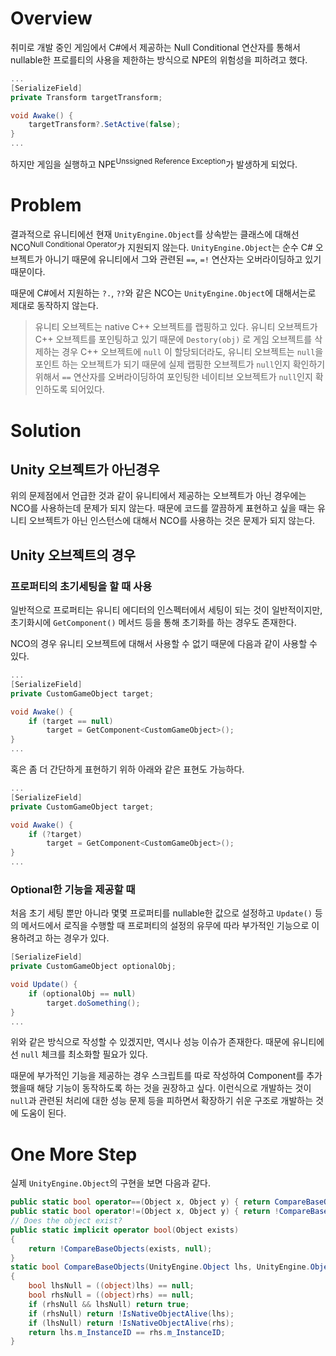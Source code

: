 # Overview
취미로 개발 중인 게임에서 C#에서 제공하는 Null Conditional 연산자를 통해서 nullable한 프로를티의 사용을 제한하는 방식으로 NPE의 위험성을 피하려고 했다.

```c#
...
[SerializeField]
private Transform targetTransform;

void Awake() {
	targetTransform?.SetActive(false);
}
...
```

하지만 게임을 실행하고 NPE<sup>Unssigned Reference Exception</sup>가 발생하게 되었다.

# Problem
결과적으로 유니티에선 현재 `UnityEngine.Object`를 상속받는 클래스에 대해선 NCO<sup>Null Conditional Operator</sup>가 지원되지 않는다. `UnityEngine.Object`는 순수 C# 오브젝트가 아니기 때문에 유니티에서 그와 관련된 `==`, `=!` 연산자는 오버라이딩하고 있기 때문이다.

때문에 C#에서 지원하는 `?.`, `??`와 같은 NCO는 `UnityEngine.Object`에 대해서는로 제대로 동작하지 않는다.

> 유니티 오브젝트는 native C++ 오브젝트를 랩핑하고 있다. 유니티 오브젝트가 C++ 오브젝트를 포인팅하고 있기 때문에 `Destory(obj)` 로 게임 오브젝트를 삭제하는 경우 C++ 오브젝트에 `null` 이 할당되더라도, 유니티 오브젝트는 `null`을 포인트 하는 오브젝트가 되기 때문에 실제 랩핑한 오브젝트가 `null`인지 확인하기 위해서 `==` 연산자를 오버라이딩하여 포인팅한 네이티브 오브젝트가 `null`인지 확인하도록 되어있다.

# Solution
## Unity 오브젝트가 아닌경우
위의 문제점에서 언급한 것과 같이 유니티에서 제공하는 오브젝트가 아닌 경우에는 NCO를 사용하는데 문제가 되지 않는다. 때문에 코드를 깔끔하게 표현하고 싶을 때는 유니티 오브젝트가 아닌 인스턴스에 대해서 NCO를 사용하는 것은 문제가 되지 않는다.

## Unity 오브젝트의 경우
### 프로퍼티의 초기세팅을 할 때 사용
일반적으로 프로퍼티는 유니티 에디터의 인스펙터에서 세팅이 되는 것이 일반적이지만, 초기화시에 `GetComponent()` 메서드 등을 통해 초기화를 하는 경우도 존재한다.

NCO의 경우 유니티 오브젝트에 대해서 사용할 수 없기 때문에 다음과 같이 사용할 수 있다.

```c#
...
[SerializeField]
private CustomGameObject target;

void Awake() {
	if (target == null)
		target = GetComponent<CustomGameObject>();
}
...
```

혹은 좀 더 간단하게 표현하기 위하 아래와 같은 표현도 가능하다.

```c#
...
[SerializeField]
private CustomGameObject target;

void Awake() {
	if (?target)
		target = GetComponent<CustomGameObject>();
}
...
```

### Optional한 기능을 제공할 때
처음 초기 세팅 뿐만 아니라 몇몇 프로퍼티를 nullable한 값으로 설정하고 `Update()` 등의 메서드에서 로직을 수행할 때 프로퍼티의 설정의 유무에 따라 부가적인 기능으로 이용하려고 하는 경우가 있다.

```c#
[SerializeField]
private CustomGameObject optionalObj;

void Update() {
	if (optionalObj == null)
		target.doSomething();
}
...
```

위와 같은 방식으로 작성할 수 있겠지만, 역시나 성능 이슈가 존재한다. 때문에 유니티에선 `null` 체크를 최소화할 필요가 있다.

때문에 부가적인 기능을 제공하는 경우 스크립트를 따로 작성하여 Component를 추가했을때 해당 기능이 동작하도록 하는 것을 권장하고 싶다. 이런식으로 개발하는 것이 `null`과 관련된 처리에 대한 성능 문제 등을 피하면서 확장하기 쉬운 구조로 개발하는 것에 도움이 된다.

# One More Step
실제 `UnityEngine.Object`의 구현을 보면 다음과 같다.

```c#
public static bool operator==(Object x, Object y) { return CompareBaseObjects(x, y); }
public static bool operator!=(Object x, Object y) { return !CompareBaseObjects(x, y); }
// Does the object exist?
public static implicit operator bool(Object exists)
{
    return !CompareBaseObjects(exists, null);
}
static bool CompareBaseObjects(UnityEngine.Object lhs, UnityEngine.Object rhs)
{
    bool lhsNull = ((object)lhs) == null;
    bool rhsNull = ((object)rhs) == null;
    if (rhsNull && lhsNull) return true;
    if (rhsNull) return !IsNativeObjectAlive(lhs);
    if (lhsNull) return !IsNativeObjectAlive(rhs);
    return lhs.m_InstanceID == rhs.m_InstanceID;
}
```